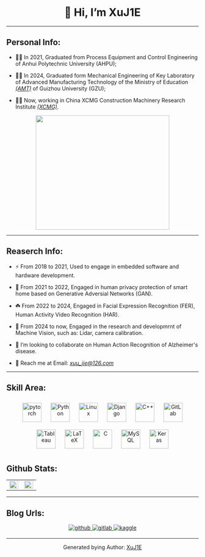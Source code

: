 # <div align="center">👋 Hi, I’m **XuJ1E**  </div>
---

## Personal Info:
- 👨‍💻 In 2021, Graduated from Process Equipment and Control Engineering of Anhui Polytechnic University (AHPU);

- 👨‍💻 In 2024, Graduated form Mechanical Engineering of Key Laboratory of Advanced Manufacturing Technology of the Ministry of Education [*(AMT)*](http://amt.gzu.edu.cn/) of Guizhou University (GZU);

- 💪🏼 Now, working in China XCMG Construction Machinery Research Institute [*(XCMG)*](https://xcmg.com).

<div align='center'>
<img src="https://media.giphy.com/media/j2NDJZct5aXPzQItQ9/giphy.gif" align="center" height="300" width="350" />
</div>


---
## Reaserch Info:
- ⚡ From 2018 to 2021, Used to engage in embedded software and hardware development.

- 🌈 From 2021 to 2022, Engaged in human privacy protection of smart home based on Generative Adversial Networks (GAN).

- ☘️ From 2022 to 2024, Engaged in Facial Expression Recognition (FER), Human Activity Video Recognition (HAR).

- 👯 From 2024 to now, Engaged in the research and developmrnt of Machine Vision, such as: Lidar, camera calibration.

- 🚀 I’m looking to collaborate on Human Action Recognition of Alzheimer's disease.  
  
- 💬 Reach me at Email: *[xuu_jie@126.com](xuu_jie@126.com)*
---
  


## Skill Area:
<div align="center">  
<a href="https://pytorch.org/" target="_blank"><img style="margin: 10px" src="https://profilinator.rishav.dev/skills-assets/pytorch-icon.svg" alt="pytorch" height="50" /></a>  
<a href="https://www.python.org/" target="_blank"><img style="margin: 10px" src="https://profilinator.rishav.dev/skills-assets/python-original.svg" alt="Python" height="50" /></a>  
<a href="https://www.linux.org/" target="_blank"><img style="margin: 10px" src="https://profilinator.rishav.dev/skills-assets/linux-original.svg" alt="Linux" height="50" /></a>  
<a href="https://www.djangoproject.com/" target="_blank"><img style="margin: 10px" src="https://profilinator.rishav.dev/skills-assets/django-original.svg" alt="Django" height="50" /></a>  
<a href="https://www.cplusplus.com/" target="_blank"><img style="margin: 10px" src="https://profilinator.rishav.dev/skills-assets/cplusplus-original.svg" alt="C++" height="50" /></a>  
<a href="https://about.gitlab.com/" target="_blank"><img style="margin: 10px" src="https://profilinator.rishav.dev/skills-assets/gitlab.svg" alt="GitLab" height="50" /></a>  
<a href="https://www.tableau.com/" target="_blank"><img style="margin: 10px" src="https://profilinator.rishav.dev/skills-assets/tableau.svg" alt="Tableau" height="50" /></a>  
<a href="https://www.latex-project.org/" target="_blank"><img style="margin: 10px" src="https://profilinator.rishav.dev/skills-assets/latex.png" alt="LaTeX" height="50" /></a>  
<a href="https://www.cprogramming.com/" target="_blank"><img style="margin: 10px" src="https://profilinator.rishav.dev/skills-assets/c-original.svg" alt="C" height="50" /></a>  
<a href="https://www.mysql.com/" target="_blank"><img style="margin: 10px" src="https://profilinator.rishav.dev/skills-assets/mysql-original-wordmark.svg" alt="MySQL" height="50" /></a>  
<a href="https://keras.io/" target="_blank"><img style="margin: 10px" src="https://profilinator.rishav.dev/skills-assets/keras.png" alt="Keras" height="50" /></a>  
</div>  



## Github Stats:
<table><tr><td valign="top" width="50%" height="100%">

<img src="https://github-readme-stats.vercel.app/api?username=XuJ1E&show_icons=true&count_private=true&hide_border=true" align="left" style="width: 100%" />

</td><td valign="top" width="50%" height="100%">

<img src="https://github-readme-stats.vercel.app/api/top-langs/?username=XuJ1E&hide_border=true&layout=compact" align="right" style="width: 100%" />

</td></tr></table>  


---
## Blog Urls:  
<div align="center">
<a href="https://github.com/XuJ1E/" target="_blank">
<img src=https://img.shields.io/badge/github-%2324292e.svg?&style=for-the-badge&logo=github&logoColor=white alt=github style="margin-bottom: 5px;" />
</a>
<a href="https://gitlab.com/XuJieYa" target="_blank">
<img src=https://img.shields.io/badge/gitlab-330F63.svg?&style=for-the-badge&logo=gitlab&logoColor=white alt=gitlab style="margin-bottom: 5px;" />
</a>
<a href="https://www.kaggle.com/" target="_blank">
<img src=https://img.shields.io/badge/kaggle-%2344BAE8.svg?&style=for-the-badge&logo=kaggle&logoColor=white alt=kaggle style="margin-bottom: 5px;" />
</a>  
</div>  
  


----
<div align="center">Generated bying Author: <a href="https://github.com/XuJ1E/" target="_blank">XuJ1E</a></div>

